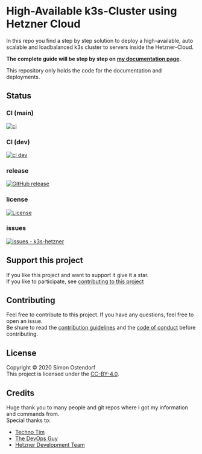 # High-Available k3s-Cluster using Hetzner Cloud

In this repo you find a step by step solution to deploy a high-available, auto scalable and loadbalanced k3s cluster to servers inside the Hetzner-Cloud.

**The complete guide will be step by step on [my documentation page](https://k3s-hetzner.simon-ostendorf.dev).**

This repository only holds the code for the documentation and deployments. 

## Status
### CI (main)
[![ci](https://github.com/simonostendorf/k3s-hetzner/actions/workflows/ci.yml/badge.svg)](https://github.com/simonostendorf/k3s-hetzner/actions/workflows/ci.yml")

### CI (dev)
[![ci dev](https://github.com/simonostendorf/k3s-hetzner/actions/workflows/ci.yml/badge.svg)](https://github.com/simonostendorf/k3s-hetzner/actions/workflows/ci.yml?branch=dev")

### release
[![GitHub release](https://img.shields.io/github/release/simonostendorf/k3s-hetzner?include_prereleases=&sort=semver&color=blue)](https://github.com/simonostendorf/k3s-hetzner/releases/)

### license
[![License](https://img.shields.io/badge/License-CC--BY--SA--4.0%20license-blue)](#license)

### issues
[![issues - k3s-hetzner](https://img.shields.io/github/issues/simonostendorf/k3s-hetzner)](https://github.com/simonostendorf/k3s-hetzner/issues)

## Support this project

If you like this project and want to support it give it a star.  
If you like to participate, see [contributing to this project](#contributing)

## Contributing

Feel free to contribute to this project. If you have any questions, feel free to open an issue.  
Be shure to read the [contribution guidelines](CONTRIBUTING.md) and the [code of conduct](CODE_OF_CONDUCT.md) before contributing.

## License

Copyright © 2020 Simon Ostendorf  
This project is licensed under the [CC-BY-4.0](LICENSE).

## Credits
Huge thank you to many people and git repos where I got my information and commands from.  
Special thanks to:
* [Techno Tim](https://github.com/techno-tim)
* [The DevOps Guy](https://github.com/marcel-dempers)
* [Hetzner Development Team](https://github.com/hetznercloud/)
